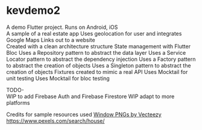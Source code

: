 # kevdemo2

A demo Flutter project.
Runs on Android, iOS  
A sample of a real estate app
Uses geolocation for user and integrates Google Maps
Links out to a website  
Created with a clean architecture structure
State management with Flutter Bloc
Uses a Repository pattern to abstract the data layer
Uses a Service Locator pattern to abstract the dependency injection
Uses a Factory pattern to abstract the creation of objects
Uses a Singleton pattern to abstract the creation of objects
Fixtures created to mimic a real API
Uses Mocktail for unit testing
Uses Mocktail for bloc testing


TODO-    
WIP to add Firebase Auth and Firebase Firestore
WIP adapt to more platforms




Credits for sample resources used
<a href="https://www.vecteezy.com/free-png/window">Window PNGs by Vecteezy</a>
https://www.pexels.com/search/house/


